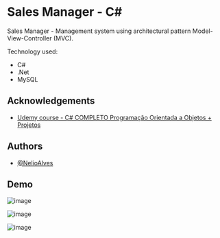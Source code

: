 # Sales Manager -   C# 

Sales Manager - Management system using architectural pattern Model-View-Controller (MVC).  

Technology used:
- C#
- .Net
- MySQL









## Acknowledgements

 - [ Udemy course - C# COMPLETO Programação Orientada a Objetos + Projetos ](https://www.udemy.com/share/101Wjk3@aHrAn4_rUVtzpCkX8uIUAWjy2cJhenHblZTOrMfFdNDp89jk3qVNgSU-rze9K2IsCQ==/)
 
## Authors

- [@NelioAlves](https://www.linkedin.com/in/nelio-alves/)


## Demo


![image](https://user-images.githubusercontent.com/63982700/173120785-24a413b9-872a-406e-85b8-1a2ced391016.png)

![image](https://user-images.githubusercontent.com/63982700/173120938-ec9b1fa4-ebb2-4a99-92bb-707eae0432ad.png)

![image](https://user-images.githubusercontent.com/63982700/174688635-1a35daea-8be9-447a-bf4b-048b9c88e066.png)



